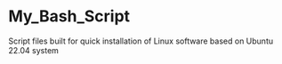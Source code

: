 # My_Bash_Script
Script files built for quick installation of Linux software based on Ubuntu 22.04 system
